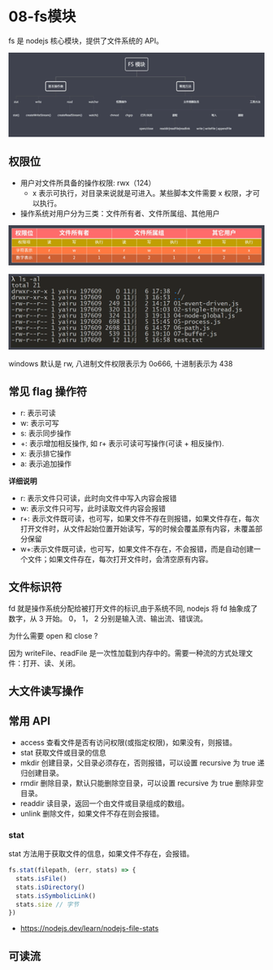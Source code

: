 # 08-fs模块

fs 是 nodejs 核心模块，提供了文件系统的 API。

![](imgs/2022-02-14-20-45-59.png)

## 权限位

- 用户对文件所具备的操作权限: rwx（124）
  - x 表示可执行，对目录来说就是可进入。某些脚本文件需要 x 权限，才可以执行。
- 操作系统对用户分为三类：文件所有者、文件所属组、其他用户

![](imgs/2022-02-14-20-37-38.png)

![](imgs/2022-02-14-20-50-23.png)

windows 默认是 rw, 八进制文件权限表示为 0o666, 十进制表示为 438

## 常见 flag 操作符

- r: 表示可读
- w: 表示可写
- s: 表示同步操作
- +: 表示增加相反操作, 如 r+ 表示可读可写操作(可读 + 相反操作).
- x: 表示排它操作
- a: 表示追加操作

**详细说明**

- r: 表示文件只可读，此时向文件中写入内容会报错
- w: 表示文件只可写，此时读取文件内容会报错
- r+: 表示文件既可读，也可写，如果文件不存在则报错，如果文件存在，每次打开文件时，从文件起始位置开始读写，写的时候会覆盖原有内容，未覆盖部分保留
- w+:表示文件既可读，也可写，如果文件不存在，不会报错，而是自动创建一个文件；如果文件存在，每次打开文件时，会清空原有内容。

## 文件标识符

fd 就是操作系统分配给被打开文件的标识,由于系统不同, nodejs 将 fd 抽象成了数字，从 3 开始。
0， 1， 2 分别是输入流、输出流、错误流。

为什么需要 open 和 close ?

因为 writeFile、readFile 是一次性加载到内存中的。需要一种流的方式处理文件：打开、读、关闭。

## 大文件读写操作

## 常用 API

- access 查看文件是否有访问权限(或指定权限)，如果没有，则报错。
- stat 获取文件或目录的信息
- mkdir 创建目录，父目录必须存在，否则报错，可以设置 recursive 为 true 递归创建目录。
- rmdir 删除目录，默认只能删除空目录，可以设置 recursive 为 true 删除非空目录。
- readdir 读目录，返回一个由文件或目录组成的数组。
- unlink 删除文件，如果文件不存在则会报错。

### stat

stat 方法用于获取文件的信息，如果文件不存在，会报错。

```js
fs.stat(filepath, (err, stats) => {
  stats.isFile()
  stats.isDirectory()
  stats.isSymbolicLink()
  stats.size // 字节
})
```

- <https://nodejs.dev/learn/nodejs-file-stats>

## 可读流
